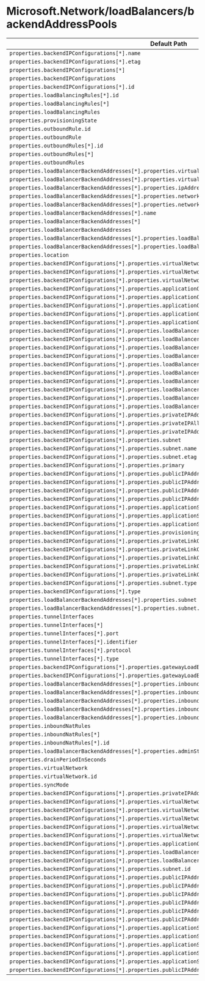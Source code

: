 # Microsoft.Network/loadBalancers/backendAddressPools

| Default Path | Alias |
|---|---|
| `properties.backendIPConfigurations[*].name` | `Microsoft.Network/loadBalancers/backendAddressPools/backendIPConfigurations[*].name` |
| `properties.backendIPConfigurations[*].etag` | `Microsoft.Network/loadBalancers/backendAddressPools/backendIPConfigurations[*].etag` |
| `properties.backendIPConfigurations[*]` | `Microsoft.Network/loadBalancers/backendAddressPools/backendIPConfigurations[*]` |
| `properties.backendIPConfigurations` | `Microsoft.Network/loadBalancers/backendAddressPools/backendIPConfigurations` |
| `properties.backendIPConfigurations[*].id` | `Microsoft.Network/loadBalancers/backendAddressPools/backendIPConfigurations[*].id` |
| `properties.loadBalancingRules[*].id` | `Microsoft.Network/loadBalancers/backendAddressPools/loadBalancingRules[*].id` |
| `properties.loadBalancingRules[*]` | `Microsoft.Network/loadBalancers/backendAddressPools/loadBalancingRules[*]` |
| `properties.loadBalancingRules` | `Microsoft.Network/loadBalancers/backendAddressPools/loadBalancingRules` |
| `properties.provisioningState` | `Microsoft.Network/loadBalancers/backendAddressPools/provisioningState` |
| `properties.outboundRule.id` | `Microsoft.Network/loadBalancers/backendAddressPools/outboundRule.id` |
| `properties.outboundRule` | `Microsoft.Network/loadBalancers/backendAddressPools/outboundRule` |
| `properties.outboundRules[*].id` | `Microsoft.Network/loadBalancers/backendAddressPools/outboundRules[*].id` |
| `properties.outboundRules[*]` | `Microsoft.Network/loadBalancers/backendAddressPools/outboundRules[*]` |
| `properties.outboundRules` | `Microsoft.Network/loadBalancers/backendAddressPools/outboundRules` |
| `properties.loadBalancerBackendAddresses[*].properties.virtualNetwork.id` | `Microsoft.Network/loadBalancers/backendAddressPools/loadBalancerBackendAddresses[*].virtualNetwork.id` |
| `properties.loadBalancerBackendAddresses[*].properties.virtualNetwork` | `Microsoft.Network/loadBalancers/backendAddressPools/loadBalancerBackendAddresses[*].virtualNetwork` |
| `properties.loadBalancerBackendAddresses[*].properties.ipAddress` | `Microsoft.Network/loadBalancers/backendAddressPools/loadBalancerBackendAddresses[*].ipAddress` |
| `properties.loadBalancerBackendAddresses[*].properties.networkInterfaceIPConfiguration.id` | `Microsoft.Network/loadBalancers/backendAddressPools/loadBalancerBackendAddresses[*].networkInterfaceIPConfiguration.id` |
| `properties.loadBalancerBackendAddresses[*].properties.networkInterfaceIPConfiguration` | `Microsoft.Network/loadBalancers/backendAddressPools/loadBalancerBackendAddresses[*].networkInterfaceIPConfiguration` |
| `properties.loadBalancerBackendAddresses[*].name` | `Microsoft.Network/loadBalancers/backendAddressPools/loadBalancerBackendAddresses[*].name` |
| `properties.loadBalancerBackendAddresses[*]` | `Microsoft.Network/loadBalancers/backendAddressPools/loadBalancerBackendAddresses[*]` |
| `properties.loadBalancerBackendAddresses` | `Microsoft.Network/loadBalancers/backendAddressPools/loadBalancerBackendAddresses` |
| `properties.loadBalancerBackendAddresses[*].properties.loadBalancerFrontendIPConfiguration` | `Microsoft.Network/loadBalancers/backendAddressPools/loadBalancerBackendAddresses[*].loadBalancerFrontendIPConfiguration` |
| `properties.loadBalancerBackendAddresses[*].properties.loadBalancerFrontendIPConfiguration.id` | `Microsoft.Network/loadBalancers/backendAddressPools/loadBalancerBackendAddresses[*].loadBalancerFrontendIPConfiguration.id` |
| `properties.location` | `Microsoft.Network/loadBalancers/backendAddressPools/location` |
| `properties.backendIPConfigurations[*].properties.virtualNetworkTaps` | `Microsoft.Network/loadBalancers/backendAddressPools/backendIPConfigurations[*].virtualNetworkTaps` |
| `properties.backendIPConfigurations[*].properties.virtualNetworkTaps[*]` | `Microsoft.Network/loadBalancers/backendAddressPools/backendIPConfigurations[*].virtualNetworkTaps[*]` |
| `properties.backendIPConfigurations[*].properties.virtualNetworkTaps[*].etag` | `Microsoft.Network/loadBalancers/backendAddressPools/backendIPConfigurations[*].virtualNetworkTaps[*].etag` |
| `properties.backendIPConfigurations[*].properties.applicationGatewayBackendAddressPools` | `Microsoft.Network/loadBalancers/backendAddressPools/backendIPConfigurations[*].applicationGatewayBackendAddressPools` |
| `properties.backendIPConfigurations[*].properties.applicationGatewayBackendAddressPools[*]` | `Microsoft.Network/loadBalancers/backendAddressPools/backendIPConfigurations[*].applicationGatewayBackendAddressPools[*]` |
| `properties.backendIPConfigurations[*].properties.applicationGatewayBackendAddressPools[*].name` | `Microsoft.Network/loadBalancers/backendAddressPools/backendIPConfigurations[*].applicationGatewayBackendAddressPools[*].name` |
| `properties.backendIPConfigurations[*].properties.applicationGatewayBackendAddressPools[*].etag` | `Microsoft.Network/loadBalancers/backendAddressPools/backendIPConfigurations[*].applicationGatewayBackendAddressPools[*].etag` |
| `properties.backendIPConfigurations[*].properties.applicationGatewayBackendAddressPools[*].type` | `Microsoft.Network/loadBalancers/backendAddressPools/backendIPConfigurations[*].applicationGatewayBackendAddressPools[*].type` |
| `properties.backendIPConfigurations[*].properties.loadBalancerBackendAddressPools` | `Microsoft.Network/loadBalancers/backendAddressPools/backendIPConfigurations[*].loadBalancerBackendAddressPools` |
| `properties.backendIPConfigurations[*].properties.loadBalancerBackendAddressPools[*]` | `Microsoft.Network/loadBalancers/backendAddressPools/backendIPConfigurations[*].loadBalancerBackendAddressPools[*]` |
| `properties.backendIPConfigurations[*].properties.loadBalancerBackendAddressPools[*].name` | `Microsoft.Network/loadBalancers/backendAddressPools/backendIPConfigurations[*].loadBalancerBackendAddressPools[*].name` |
| `properties.backendIPConfigurations[*].properties.loadBalancerBackendAddressPools[*].etag` | `Microsoft.Network/loadBalancers/backendAddressPools/backendIPConfigurations[*].loadBalancerBackendAddressPools[*].etag` |
| `properties.backendIPConfigurations[*].properties.loadBalancerBackendAddressPools[*].type` | `Microsoft.Network/loadBalancers/backendAddressPools/backendIPConfigurations[*].loadBalancerBackendAddressPools[*].type` |
| `properties.backendIPConfigurations[*].properties.loadBalancerInboundNatRules` | `Microsoft.Network/loadBalancers/backendAddressPools/backendIPConfigurations[*].loadBalancerInboundNatRules` |
| `properties.backendIPConfigurations[*].properties.loadBalancerInboundNatRules[*]` | `Microsoft.Network/loadBalancers/backendAddressPools/backendIPConfigurations[*].loadBalancerInboundNatRules[*]` |
| `properties.backendIPConfigurations[*].properties.loadBalancerInboundNatRules[*].name` | `Microsoft.Network/loadBalancers/backendAddressPools/backendIPConfigurations[*].loadBalancerInboundNatRules[*].name` |
| `properties.backendIPConfigurations[*].properties.loadBalancerInboundNatRules[*].etag` | `Microsoft.Network/loadBalancers/backendAddressPools/backendIPConfigurations[*].loadBalancerInboundNatRules[*].etag` |
| `properties.backendIPConfigurations[*].properties.loadBalancerInboundNatRules[*].type` | `Microsoft.Network/loadBalancers/backendAddressPools/backendIPConfigurations[*].loadBalancerInboundNatRules[*].type` |
| `properties.backendIPConfigurations[*].properties.privateIPAddress` | `Microsoft.Network/loadBalancers/backendAddressPools/backendIPConfigurations[*].privateIPAddress` |
| `properties.backendIPConfigurations[*].properties.privateIPAllocationMethod` | `Microsoft.Network/loadBalancers/backendAddressPools/backendIPConfigurations[*].privateIPAllocationMethod` |
| `properties.backendIPConfigurations[*].properties.privateIPAddressVersion` | `Microsoft.Network/loadBalancers/backendAddressPools/backendIPConfigurations[*].privateIPAddressVersion` |
| `properties.backendIPConfigurations[*].properties.subnet` | `Microsoft.Network/loadBalancers/backendAddressPools/backendIPConfigurations[*].subnet` |
| `properties.backendIPConfigurations[*].properties.subnet.name` | `Microsoft.Network/loadBalancers/backendAddressPools/backendIPConfigurations[*].subnet.name` |
| `properties.backendIPConfigurations[*].properties.subnet.etag` | `Microsoft.Network/loadBalancers/backendAddressPools/backendIPConfigurations[*].subnet.etag` |
| `properties.backendIPConfigurations[*].properties.primary` | `Microsoft.Network/loadBalancers/backendAddressPools/backendIPConfigurations[*].primary` |
| `properties.backendIPConfigurations[*].properties.publicIPAddress` | `Microsoft.Network/loadBalancers/backendAddressPools/backendIPConfigurations[*].publicIPAddress` |
| `properties.backendIPConfigurations[*].properties.publicIPAddress.etag` | `Microsoft.Network/loadBalancers/backendAddressPools/backendIPConfigurations[*].publicIPAddress.etag` |
| `properties.backendIPConfigurations[*].properties.publicIPAddress.zones` | `Microsoft.Network/loadBalancers/backendAddressPools/backendIPConfigurations[*].publicIPAddress.zones` |
| `properties.backendIPConfigurations[*].properties.publicIPAddress.zones[*]` | `Microsoft.Network/loadBalancers/backendAddressPools/backendIPConfigurations[*].publicIPAddress.zones[*]` |
| `properties.backendIPConfigurations[*].properties.applicationSecurityGroups` | `Microsoft.Network/loadBalancers/backendAddressPools/backendIPConfigurations[*].applicationSecurityGroups` |
| `properties.backendIPConfigurations[*].properties.applicationSecurityGroups[*]` | `Microsoft.Network/loadBalancers/backendAddressPools/backendIPConfigurations[*].applicationSecurityGroups[*]` |
| `properties.backendIPConfigurations[*].properties.applicationSecurityGroups[*].etag` | `Microsoft.Network/loadBalancers/backendAddressPools/backendIPConfigurations[*].applicationSecurityGroups[*].etag` |
| `properties.backendIPConfigurations[*].properties.provisioningState` | `Microsoft.Network/loadBalancers/backendAddressPools/backendIPConfigurations[*].provisioningState` |
| `properties.backendIPConfigurations[*].properties.privateLinkConnectionProperties` | `Microsoft.Network/loadBalancers/backendAddressPools/backendIPConfigurations[*].privateLinkConnectionProperties` |
| `properties.backendIPConfigurations[*].properties.privateLinkConnectionProperties.groupId` | `Microsoft.Network/loadBalancers/backendAddressPools/backendIPConfigurations[*].privateLinkConnectionProperties.groupId` |
| `properties.backendIPConfigurations[*].properties.privateLinkConnectionProperties.requiredMemberName` | `Microsoft.Network/loadBalancers/backendAddressPools/backendIPConfigurations[*].privateLinkConnectionProperties.requiredMemberName` |
| `properties.backendIPConfigurations[*].properties.privateLinkConnectionProperties.fqdns` | `Microsoft.Network/loadBalancers/backendAddressPools/backendIPConfigurations[*].privateLinkConnectionProperties.fqdns` |
| `properties.backendIPConfigurations[*].properties.privateLinkConnectionProperties.fqdns[*]` | `Microsoft.Network/loadBalancers/backendAddressPools/backendIPConfigurations[*].privateLinkConnectionProperties.fqdns[*]` |
| `properties.backendIPConfigurations[*].properties.subnet.type` | `Microsoft.Network/loadBalancers/backendAddressPools/backendIPConfigurations[*].subnet.type` |
| `properties.backendIPConfigurations[*].type` | `Microsoft.Network/loadBalancers/backendAddressPools/backendIPConfigurations[*].type` |
| `properties.loadBalancerBackendAddresses[*].properties.subnet` | `Microsoft.Network/loadBalancers/backendAddressPools/loadBalancerBackendAddresses[*].subnet` |
| `properties.loadBalancerBackendAddresses[*].properties.subnet.id` | `Microsoft.Network/loadBalancers/backendAddressPools/loadBalancerBackendAddresses[*].subnet.id` |
| `properties.tunnelInterfaces` | `Microsoft.Network/loadBalancers/backendAddressPools/tunnelInterfaces` |
| `properties.tunnelInterfaces[*]` | `Microsoft.Network/loadBalancers/backendAddressPools/tunnelInterfaces[*]` |
| `properties.tunnelInterfaces[*].port` | `Microsoft.Network/loadBalancers/backendAddressPools/tunnelInterfaces[*].port` |
| `properties.tunnelInterfaces[*].identifier` | `Microsoft.Network/loadBalancers/backendAddressPools/tunnelInterfaces[*].identifier` |
| `properties.tunnelInterfaces[*].protocol` | `Microsoft.Network/loadBalancers/backendAddressPools/tunnelInterfaces[*].protocol` |
| `properties.tunnelInterfaces[*].type` | `Microsoft.Network/loadBalancers/backendAddressPools/tunnelInterfaces[*].type` |
| `properties.backendIPConfigurations[*].properties.gatewayLoadBalancer` | `Microsoft.Network/loadBalancers/backendAddressPools/backendIPConfigurations[*].gatewayLoadBalancer` |
| `properties.backendIPConfigurations[*].properties.gatewayLoadBalancer.id` | `Microsoft.Network/loadBalancers/backendAddressPools/backendIPConfigurations[*].gatewayLoadBalancer.id` |
| `properties.loadBalancerBackendAddresses[*].properties.inboundNatRulesPortMapping` | `Microsoft.Network/loadBalancers/backendAddressPools/loadBalancerBackendAddresses[*].inboundNatRulesPortMapping` |
| `properties.loadBalancerBackendAddresses[*].properties.inboundNatRulesPortMapping[*]` | `Microsoft.Network/loadBalancers/backendAddressPools/loadBalancerBackendAddresses[*].inboundNatRulesPortMapping[*]` |
| `properties.loadBalancerBackendAddresses[*].properties.inboundNatRulesPortMapping[*].inboundNatRuleName` | `Microsoft.Network/loadBalancers/backendAddressPools/loadBalancerBackendAddresses[*].inboundNatRulesPortMapping[*].inboundNatRuleName` |
| `properties.loadBalancerBackendAddresses[*].properties.inboundNatRulesPortMapping[*].frontendPort` | `Microsoft.Network/loadBalancers/backendAddressPools/loadBalancerBackendAddresses[*].inboundNatRulesPortMapping[*].frontendPort` |
| `properties.loadBalancerBackendAddresses[*].properties.inboundNatRulesPortMapping[*].backendPort` | `Microsoft.Network/loadBalancers/backendAddressPools/loadBalancerBackendAddresses[*].inboundNatRulesPortMapping[*].backendPort` |
| `properties.inboundNatRules` | `Microsoft.Network/loadBalancers/backendAddressPools/inboundNatRules` |
| `properties.inboundNatRules[*]` | `Microsoft.Network/loadBalancers/backendAddressPools/inboundNatRules[*]` |
| `properties.inboundNatRules[*].id` | `Microsoft.Network/loadBalancers/backendAddressPools/inboundNatRules[*].id` |
| `properties.loadBalancerBackendAddresses[*].properties.adminState` | `Microsoft.Network/loadBalancers/backendAddressPools/loadBalancerBackendAddresses[*].adminState` |
| `properties.drainPeriodInSeconds` | `Microsoft.Network/loadBalancers/backendAddressPools/drainPeriodInSeconds` |
| `properties.virtualNetwork` | `Microsoft.Network/loadBalancers/backendAddressPools/virtualNetwork` |
| `properties.virtualNetwork.id` | `Microsoft.Network/loadBalancers/backendAddressPools/virtualNetwork.id` |
| `properties.syncMode` | `Microsoft.Network/loadBalancers/backendAddressPools/syncMode` |
| `properties.backendIPConfigurations[*].properties.privateIPAddressPrefixLength` | `Microsoft.Network/loadBalancers/backendAddressPools/backendIPConfigurations[*].privateIPAddressPrefixLength` |
| `properties.backendIPConfigurations[*].properties.virtualNetworkTaps[*].id` | `Microsoft.Network/loadBalancers/backendAddressPools/backendIPConfigurations[*].virtualNetworkTaps[*].id` |
| `properties.backendIPConfigurations[*].properties.virtualNetworkTaps[*].name` | `Microsoft.Network/loadBalancers/backendAddressPools/backendIPConfigurations[*].virtualNetworkTaps[*].name` |
| `properties.backendIPConfigurations[*].properties.virtualNetworkTaps[*].type` | `Microsoft.Network/loadBalancers/backendAddressPools/backendIPConfigurations[*].virtualNetworkTaps[*].type` |
| `properties.backendIPConfigurations[*].properties.virtualNetworkTaps[*].location` | `Microsoft.Network/loadBalancers/backendAddressPools/backendIPConfigurations[*].virtualNetworkTaps[*].location` |
| `properties.backendIPConfigurations[*].properties.virtualNetworkTaps[*].tags` | `Microsoft.Network/loadBalancers/backendAddressPools/backendIPConfigurations[*].virtualNetworkTaps[*].tags` |
| `properties.backendIPConfigurations[*].properties.applicationGatewayBackendAddressPools[*].id` | `Microsoft.Network/loadBalancers/backendAddressPools/backendIPConfigurations[*].applicationGatewayBackendAddressPools[*].id` |
| `properties.backendIPConfigurations[*].properties.loadBalancerBackendAddressPools[*].id` | `Microsoft.Network/loadBalancers/backendAddressPools/backendIPConfigurations[*].loadBalancerBackendAddressPools[*].id` |
| `properties.backendIPConfigurations[*].properties.loadBalancerInboundNatRules[*].id` | `Microsoft.Network/loadBalancers/backendAddressPools/backendIPConfigurations[*].loadBalancerInboundNatRules[*].id` |
| `properties.backendIPConfigurations[*].properties.subnet.id` | `Microsoft.Network/loadBalancers/backendAddressPools/backendIPConfigurations[*].subnet.id` |
| `properties.backendIPConfigurations[*].properties.publicIPAddress.id` | `Microsoft.Network/loadBalancers/backendAddressPools/backendIPConfigurations[*].publicIPAddress.id` |
| `properties.backendIPConfigurations[*].properties.publicIPAddress.name` | `Microsoft.Network/loadBalancers/backendAddressPools/backendIPConfigurations[*].publicIPAddress.name` |
| `properties.backendIPConfigurations[*].properties.publicIPAddress.type` | `Microsoft.Network/loadBalancers/backendAddressPools/backendIPConfigurations[*].publicIPAddress.type` |
| `properties.backendIPConfigurations[*].properties.publicIPAddress.location` | `Microsoft.Network/loadBalancers/backendAddressPools/backendIPConfigurations[*].publicIPAddress.location` |
| `properties.backendIPConfigurations[*].properties.publicIPAddress.tags` | `Microsoft.Network/loadBalancers/backendAddressPools/backendIPConfigurations[*].publicIPAddress.tags` |
| `properties.backendIPConfigurations[*].properties.publicIPAddress.sku` | `Microsoft.Network/loadBalancers/backendAddressPools/backendIPConfigurations[*].publicIPAddress.sku` |
| `properties.backendIPConfigurations[*].properties.applicationSecurityGroups[*].id` | `Microsoft.Network/loadBalancers/backendAddressPools/backendIPConfigurations[*].applicationSecurityGroups[*].id` |
| `properties.backendIPConfigurations[*].properties.applicationSecurityGroups[*].name` | `Microsoft.Network/loadBalancers/backendAddressPools/backendIPConfigurations[*].applicationSecurityGroups[*].name` |
| `properties.backendIPConfigurations[*].properties.applicationSecurityGroups[*].type` | `Microsoft.Network/loadBalancers/backendAddressPools/backendIPConfigurations[*].applicationSecurityGroups[*].type` |
| `properties.backendIPConfigurations[*].properties.applicationSecurityGroups[*].location` | `Microsoft.Network/loadBalancers/backendAddressPools/backendIPConfigurations[*].applicationSecurityGroups[*].location` |
| `properties.backendIPConfigurations[*].properties.applicationSecurityGroups[*].tags` | `Microsoft.Network/loadBalancers/backendAddressPools/backendIPConfigurations[*].applicationSecurityGroups[*].tags` |
| `properties.backendIPConfigurations[*].properties.publicIPAddress.extendedLocation` | `Microsoft.Network/loadBalancers/backendAddressPools/backendIPConfigurations[*].publicIPAddress.extendedLocation` |

